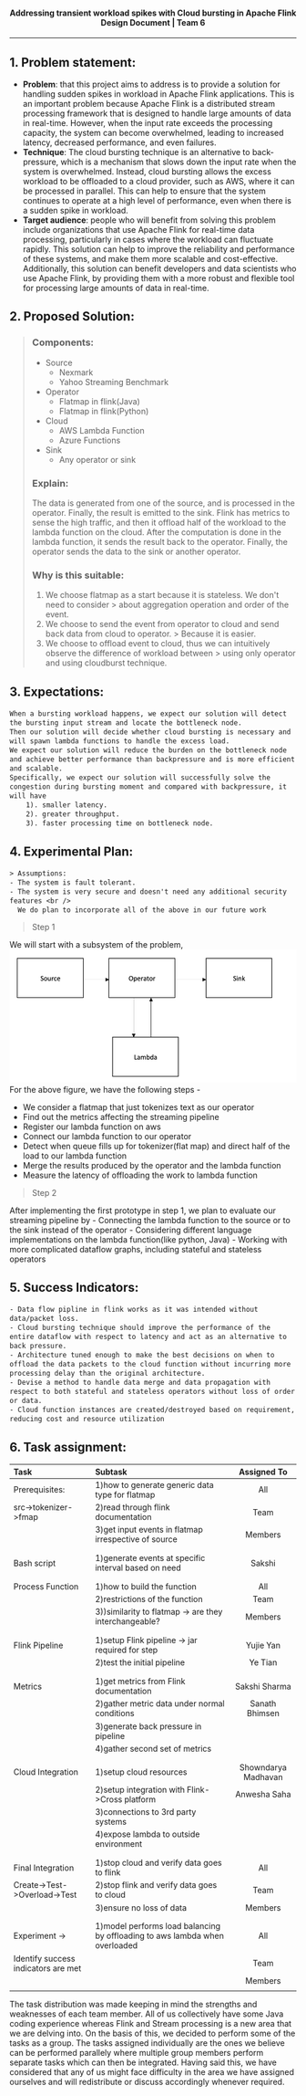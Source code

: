 <h4 style="text-align: center;"> Addressing transient workload spikes with Cloud bursting in Apache Flink <br/>
Design Document | Team 6 </h4>
<hr />

## 1. **Problem statement:** 
  - **Problem**:  that this project aims to address is to provide a solution for handling sudden spikes in workload in Apache Flink applications. This is an important problem because Apache Flink is a distributed stream processing framework that is designed to handle large amounts of data in real-time. However, when the input rate exceeds the processing capacity, the system can become overwhelmed, leading to increased latency, decreased performance, and even failures.
  - **Technique**:  The cloud bursting technique is an alternative to back-pressure, which is a mechanism that slows down the input rate when the system is overwhelmed. Instead, cloud bursting allows the excess workload to be offloaded to a cloud provider, such as AWS, where it can be processed in parallel. This can help to ensure that the system continues to operate at a high level of performance, even when there is a sudden spike in workload. 
  - **Target audience**:  people who will benefit from solving this problem include organizations that use Apache Flink for real-time data processing, particularly in cases where the workload can fluctuate rapidly. This solution can help to improve the reliability and performance of these systems, and make them more scalable and cost-effective. Additionally, this solution can benefit developers and data scientists who use Apache Flink, by providing them with a more robust and flexible tool for processing large amounts of data in real-time.
## 2. **Proposed Solution:**
> ### Components:
> + Source
  >   + Nexmark
  >   + Yahoo Streaming Benchmark
> + Operator
  >   + Flatmap in flink(Java)
  >   + Flatmap in flink(Python)
> + Cloud
  >   + AWS Lambda Function
  >   + Azure Functions
> + Sink
  >   + Any operator or sink
>
> ### Explain:
> The data is generated from one of the source, and is processed in the operator. Finally,
> the result is emitted to the sink. Flink has metrics to sense the high traffic, and then it offload half
> of the workload to the lambda function on the cloud. After the computation is done in the lambda function,
> it sends the result back to the operator. Finally, the operator sends the data to the sink or another operator.
>
> ### Why is this suitable:
> 1. We choose flatmap as a start because it is stateless. We don't need to consider
     > about aggregation operation and order of the event.
> 2. We choose to send the event from operator to cloud and send back data from cloud to operator.
     > Because it is easier.
> 3. We choose to offload event to cloud, thus we can intuitively observe the difference of workload between
     > using only operator and using cloudburst technique.

## 3. **Expectations:**

    When a bursting workload happens, we expect our solution will detect the bursting input stream and locate the bottleneck node.
    Then our solution will decide whether cloud bursting is necessary and will spawn lambda functions to handle the excess load.
    We expect our solution will reduce the burden on the bottleneck node and achieve better performance than backpressure and is more efficient and scalable.
    Specifically, we expect our solution will successfully solve the congestion during bursting moment and compared with backpressure, it will have
        1). smaller latency.
        2). greater throughput.
        3). faster processing time on bottleneck node. 

## 4. **Experimental Plan:** <br />
    > Assumptions: 
    - The system is fault tolerant. 
    - The system is very secure and doesn't need any additional security features <br />
      We do plan to incorporate all of the above in our future work
   
   > Step 1
   
   We will start with a subsystem of the problem,
   ![basic design](basic%20design.png)
   For the above figure, we have the following steps - 
   - We consider a flatmap that just tokenizes text as our operator
   - Find out the metrics affecting the streaming pipeline
   - Register our lambda function on aws
   - Connect our lambda function to our operator
   - Detect when queue fills up for tokenizer(flat map) and direct half of the load to our lambda function
   - Merge the results produced by the operator and the lambda function
   - Measure the latency of offloading the work to lambda function
   > Step 2 
   
   After implementing the first prototype in step 1, we plan to evaluate our streaming pipeline by
      - Connecting the lambda function to the source or to the sink instead of the operator
      - Considering different language implementations on the lambda function(like python, Java)
      - Working with more complicated dataflow graphs, including stateful and stateless operators


## 5. **Success Indicators:**
    - Data flow pipline in flink works as it was intended without data/packet loss.
    - Cloud bursting technique should improve the performance of the entire dataflow with respect to latency and act as an alternative to back pressure.
    - Architecture tuned enough to make the best decisions on when to offload the data packets to the cloud function without incurring more processing delay than the original architecture.
    - Devise a method to handle data merge and data propagation with respect to both stateful and stateless operators without loss of order or data.
    - Cloud function instances are created/destroyed based on requirement, reducing cost and resource utilization


## 6. **Task assignment:**

| **Task**            | **Subtask**                                               |  **Assigned To**  |
| :--------------- |:----------------------------------------------------- |:-------------:|
| Prerequisites:  | 1)how to generate generic data type for flatmap       |  All          |
| src->tokenizer->fmap          | 2)read through flink documentation      |  Team         |
|  | 3)get input events in flatmap irrespective of source                 |  Members      | 
|                 |                                                       |               |
|                 |                                                       |               |
| Bash script     | 1)generate events at specific interval based on need  |  Sakshi       |
|                 |                                                       |               |
|                 |                                                       |               |
| Process Function| 1)how to build the function                           |  All          |
|                 | 2)restrictions of the function                        |  Team         |
|                 | 3))similarity to flatmap -> are they interchangeable? |  Members      |
|                 |                                                       |               |
|                 |                                                       |               |
| Flink Pipeline  | 1)setup Flink pipeline -> jar required for step       |  Yujie Yan    |
|                 | 2)test the initial pipeline                           |  Ye Tian      |
|                 |                                                       |               |
|                 |                                                       |               |
| Metrics         | 1)get metrics from Flink documentation                |  Sakshi Sharma|
|                 | 2)gather metric data under normal conditions          |  Sanath Bhimsen|
|                 | 3)generate back pressure in pipeline                  |               |
|                 | 4)gather second set of metrics                        |               |
|                 |                                                       |               |
|                 |                                                       |               |
| Cloud Integration| 1)setup cloud resources                               |Showndarya Madhavan|
|                 | 2)setup integration with Flink->Cross platform        |Anwesha Saha   |
|                 | 3)connections to 3rd party systems                    |               |
|                 | 4)expose lambda to outside environment                |               |
|                 |                                                       |               |
|                 |                                                       |               |
| Final Integration| 1)stop cloud and verify data goes to flink           |  All          |
| Create->Test->Overload->Test| 2)stop flink and verify data goes to cloud|  Team         |
|                 | 3)ensure no loss of data                              |  Members      |
|                 |                                                       |               |
|                 |                                                       |               |
| Experiment ->   | 1)model performs load balancing by offloading to aws lambda when overloaded|  All          |
| Identify success indicators are met|                                    |  Team         |
|                 |                                                       |  Members      |
|                 |                                                       |               |

The task distribution was made keeping in mind the strengths and weaknesses of each team member. All of us collectively have some Java coding experience whereas Flink and Stream processing is a new area that we are delving into. On the basis of this, we decided to perform some of the tasks as a group. The tasks assigned individually are the ones we believe can be performed parallely where multiple group members perform separate tasks which can then be integrated. Having said this, we have considered that any of us might face difficulty in the area we have assigned ourselves and will redistribute or discuss accordingly whenever required. 